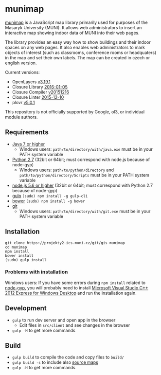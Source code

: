 # munimap
[munimap](https://maps.muni.cz/munimap/) is a JavaScript map library primarily used
for purposes of the Masaryk University (MUNI). It allows web administrators to insert
an interactive map showing indoor data of MUNI into their web pages.

The library provides an easy way how to show buildings and their indoor spaces on any web pages.
It also enables web administrators to mark objects of interest (such as classrooms, conference rooms
or headquaters) in the map and set their own labels. The map can be created in czech or english version.

Current versions:
* OpenLayers [v3.19.1](https://github.com/openlayers/ol3/releases)
* Closure Library [2016-01-05](https://github.com/google/closure-library/commits/fe66ad635ad3ff2bc8ee85933e4bf86bfa7523fb)
* Closure Compiler [v20151216](https://github.com/google/closure-compiler/releases)
* Closure Linter [2015-12-10](https://github.com/google/closure-linter/commits/5c27529075bb88bdc45e73008f496dec8438d658)
* plovr [v5.0.1](https://github.com/bolinfest/plovr/releases)

This repository is not officially supported by Google, ol3, or individual module authors.

## Requirements
* [Java 7 or higher](http://www.java.com/)
  * Windows users: `path/to/directory/with/java.exe` must be in your PATH system variable
* [Python 2.7](https://www.python.org/downloads/) (32bit or 64bit; must correspond with node.js because of node-gyp)
  * Windows users: `path/to/python/directory` and `path/to/python/directory/Scripts` must be in your PATH system variable
* [node.js 5.6 or higher](http://nodejs.org/download/) (32bit or 64bit; must correspond with Python 2.7 because of node-gyp)
* [gulp](http://gulpjs.com/) `(sudo) npm install -g gulp-cli`
* [bower](http://bower.io/) `(sudo) npm install -g bower`
* [git](http://git-scm.com/downloads)
  * Windows users: `path/to/directory/with/git.exe` must be in your PATH system variable

## Installation
```
git clone https://projekty2.ics.muni.cz/git/gis munimap
cd munimap
npm install
bower install
(sudo) gulp install
```
### Problems with installation
Windows users: If you have some errors during `npm install` related to [node-gyp](https://github.com/TooTallNate/node-gyp), you will probably need to install [Microsoft Visual Studio C++ 2012 Express for Windows Desktop](http://www.microsoft.com/en-us/download/details.aspx?id=34673) and run the installation again.

## Development
* `gulp` to run dev server and open app in the browser
  * Edit files in `src/client` and see changes in the browser
* `gulp -H` to get more commands

## Build
* `gulp build` to compile the code and copy files to `build/`
* `gulp build -s` to include also [source maps](https://developer.chrome.com/devtools/docs/javascript-debugging#source-maps)
* `gulp -H` to get more commands

